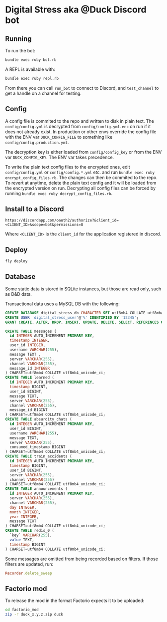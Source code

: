 # Digital Stress aka @Duck Discord bot

## Running

To run the bot:

```bash
bundle exec ruby bot.rb
```

A REPL is available with:

```bash
bundle exec ruby repl.rb
```

From there you can call `run_bot` to connect to Discord, and `test_channel` to get a handle on a channel for testing.


## Config

A config file is commited to the repo and written to disk in plain text. The `config/config.yml` is decrypted from `config/config.yml.enc` on run if it does not already exist. In production or other envs override the config file with the ENV var `DUCK_CONFIG_FILE` to something like `config/config.production.yml`.

The decryption key is either loaded from `config/config_key` or from the ENV var `DUCK_CONFIG_KEY`. The ENV var takes precedence.

To write the plain text config files to the encrypted ones, edit `config/config.yml` or `config/config.*.yml` etc. and run `bundle exec ruby encrypt_config_files.rb`. The changes can then be commited to the repo. To revert at anytime, delete the plain text config and it will be loaded from the encrypted version on run. Decrypting all config files can be forced by running `bundle exec ruby decrypt_config_files.rb`.


## Install to a Discord

```
https://discordapp.com/oauth2/authorize?&client_id=<CLIENT_ID>&scope=bot&permissions=8
```
Where `<CLIENT_ID>` is the `client_id` for the application registered in discord.


## Deploy

```bash
fly deploy
```

## Database

Some static data is stored in SQLite instances, but those are read only, such as D&D data.

Transactional data uses a MySQL DB with the following:

```sql
CREATE DATABASE digital_stress_db CHARACTER SET utf8mb4 COLLATE utf8mb4_0900_ai_ci;
CREATE USER 'digital_stress_user'@'%' IDENTIFIED BY '12345';
GRANT CREATE, ALTER, DROP, INSERT, UPDATE, DELETE, SELECT, REFERENCES ON digital_stress_db.* TO 'digital_stress_user'@'%' WITH GRANT OPTION;

CREATE TABLE messages (
  id INTEGER AUTO_INCREMENT PRIMARY KEY,
  timestamp INTEGER,
  user_id INTEGER,
  username VARCHAR(255),
  message TEXT ,
  server VARCHAR(255),
  channel VARCHAR(255),
  message_id INTEGER
) CHARSET=utf8mb4 COLLATE utf8mb4_unicode_ci;
CREATE TABLE learned (
  id INTEGER AUTO_INCREMENT PRIMARY KEY,
  timestamp BIGINT,
  user_id BIGINT,
  message TEXT,
  server VARCHAR(255),
  channel VARCHAR(255),
  message_id BIGINT
) CHARSET=utf8mb4 COLLATE utf8mb4_unicode_ci;
CREATE TABLE absurdity_chats (
  id INTEGER AUTO_INCREMENT PRIMARY KEY,
  user_id BIGINT,
  username VARCHAR(255),
  message TEXT,
  server VARCHAR(255),
  consumed_timestamp BIGINT
) CHARSET=utf8mb4 COLLATE utf8mb4_unicode_ci;
CREATE TABLE train_accidents (
  id INTEGER AUTO_INCREMENT PRIMARY KEY,
  timestamp BIGINT,
  user_id BIGINT,
  server VARCHAR(255),
  channel VARCHAR(255)
) CHARSET=utf8mb4 COLLATE utf8mb4_unicode_ci;
CREATE TABLE announcements (
  id INTEGER AUTO_INCREMENT PRIMARY KEY,
  server VARCHAR(255),
  channel VARCHAR(255),
  day INTEGER,
  month INTEGER,
  year INTEGER,
  message TEXT
) CHARSET=utf8mb4 COLLATE utf8mb4_unicode_ci;
CREATE TABLE redis_0 (
  `key` VARCHAR(255),
  value TEXT,
  timestamp BIGINT
) CHARSET=utf8mb4 COLLATE utf8mb4_unicode_ci;
```

Some messages are omitted from being recorded based on filters. If those filters are updated, run:

```ruby
Recorder.delete_sweep
```

## Factorio mod

To release the mod in the format Factorio expects it to be uploaded:

```bash
cd factorio_mod
zip -r duck_x.y.z.zip duck
```
